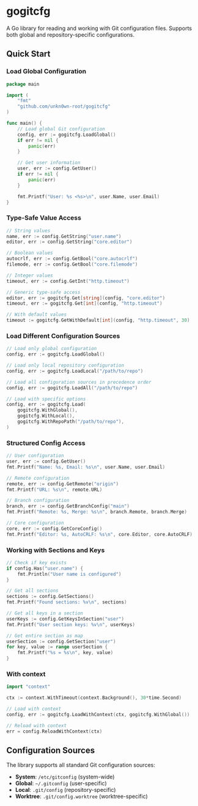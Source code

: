 # gogitcfg

A Go library for reading and working with Git configuration files. Supports both global and repository-specific configurations.

## Quick Start

### Load Global Configuration

```go
package main

import (
    "fmt"
    "github.com/unkn0wn-root/gogitcfg"
)

func main() {
    // Load global Git configuration
    config, err := gogitcfg.LoadGlobal()
    if err != nil {
        panic(err)
    }

    // Get user information
    user, err := config.GetUser()
    if err != nil {
        panic(err)
    }

    fmt.Printf("User: %s <%s>\n", user.Name, user.Email)
}
```

### Type-Safe Value Access

```go
// String values
name, err := config.GetString("user.name")
editor, err := config.GetString("core.editor")

// Boolean values
autocrlf, err := config.GetBool("core.autocrlf")
filemode, err := config.GetBool("core.filemode")

// Integer values
timeout, err := config.GetInt("http.timeout")

// Generic type-safe access
editor, err := gogitcfg.Get[string](config, "core.editor")
timeout, err := gogitcfg.Get[int](config, "http.timeout")

// With default values
timeout := gogitcfg.GetWithDefault[int](config, "http.timeout", 30)
```

### Load Different Configuration Sources

```go
// Load only global configuration
config, err := gogitcfg.LoadGlobal()

// Load only local repository configuration
config, err := gogitcfg.LoadLocal("/path/to/repo")

// Load all configuration sources in precedence order
config, err := gogitcfg.LoadAll("/path/to/repo")

// Load with specific options
config, err := gogitcfg.Load(
    gogitcfg.WithGlobal(),
    gogitcfg.WithLocal(),
    gogitcfg.WithRepoPath("/path/to/repo"),
)
```

### Structured Config Access

```go
// User configuration
user, err := config.GetUser()
fmt.Printf("Name: %s, Email: %s\n", user.Name, user.Email)

// Remote configuration
remote, err := config.GetRemote("origin")
fmt.Printf("URL: %s\n", remote.URL)

// Branch configuration
branch, err := config.GetBranchConfig("main")
fmt.Printf("Remote: %s, Merge: %s\n", branch.Remote, branch.Merge)

// Core configuration
core, err := config.GetCoreConfig()
fmt.Printf("Editor: %s, AutoCRLF: %s\n", core.Editor, core.AutoCRLF)
```

### Working with Sections and Keys

```go
// Check if key exists
if config.Has("user.name") {
    fmt.Println("User name is configured")
}

// Get all sections
sections := config.GetSections()
fmt.Printf("Found sections: %v\n", sections)

// Get all keys in a section
userKeys := config.GetKeysInSection("user")
fmt.Printf("User section keys: %v\n", userKeys)

// Get entire section as map
userSection := config.GetSection("user")
for key, value := range userSection {
    fmt.Printf("%s = %s\n", key, value)
}
```

### With context

```go
import "context"

ctx := context.WithTimeout(context.Background(), 30*time.Second)

// Load with context
config, err := gogitcfg.LoadWithContext(ctx, gogitcfg.WithGlobal())

// Reload with context
err = config.ReloadWithContext(ctx)
```

## Configuration Sources

The library supports all standard Git configuration sources:

- **System**: `/etc/gitconfig` (system-wide)
- **Global**: `~/.gitconfig` (user-specific)
- **Local**: `.git/config` (repository-specific)
- **Worktree**: `.git/config.worktree` (worktree-specific)
